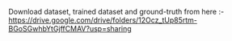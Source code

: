 Download dataset, trained dataset and ground-truth from here :- https://drive.google.com/drive/folders/12Ocz_tUp85rtm-BGoSGwhbYtGjffCMAV?usp=sharing
